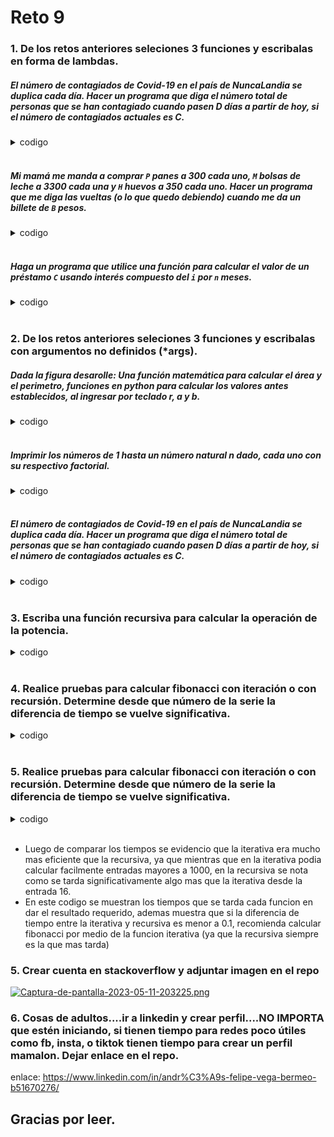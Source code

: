 # Reto 9

### 1. De los retos anteriores seleciones 3 funciones y escribalas en forma de lambdas.
 ##### El número de contagiados de Covid-19 en el país de NuncaLandia se duplica cada día. Hacer un programa que diga el número total de personas que se han contagiado cuando pasen D días a partir de hoy, si el número de contagiados actuales es C.


<details><summary>codigo</summary><p>

``` python
if __name__ == "__main__":
    # Datos que usa la funcion
    C = int(input("ingrese la cantidad inicial de contagiados")) 
    D = float(input("ingrese la cantidad de dias a evaluar"))
    # Funcion lambda
    T = (lambda personas, dias: int(personas * (2 ** dias)))(C,D)
    print("La cantidad de contagiados en Nuncalandia despues de " + str(D) + " dias es: " + str(T)) #Se imprime
```
</p></details></br>

 ##### Mi mamá me manda a comprar `P` panes a 300 cada uno, `M` bolsas de leche a 3300 cada una y `H` huevos a 350 cada uno. Hacer un programa que me diga las vueltas (o lo que quedo debiendo) cuando me da un billete de `B` pesos.


<details><summary>codigo</summary><p>

``` python
if __name__ == "__main__":
    # Datos que usa la funcion lambda
    P=float(input("Ingrese la cantidad de panes que te pidieron comprar:"))
    M=float(input("Ingrese la cantidad de bolsas de leche que te pidieron comprar:"))
    H=float(input("Ingrese la cantidad de huevos que te pidieron comprar:"))
    B=float(input("Ingresa la cantidad de dinero que te dieron"))
    # Funcion
    G = (lambda panes, leche, huevos, dinero: dinero - 300*panes - 3300 * leche - 350*huevos)(P, M, H, B)
    # Parametros para imprimir si debe, si le sobra o si pago exactamente
    if G>0:
        print("La cantidad que te sobra es " +str(G)+ " pesos" )
    elif G<0:
        print("la cantidad que te falta es: " +str(-G)+ " pesos") 
    else:
        print("No te sobra ni te falta nada de dinero")
```
</p></details></br>

 ##### Haga un programa que utilice una función para calcular el valor de un préstamo `C` usando interés compuesto del `i` por `n` meses.

<details><summary>codigo</summary><p>

``` python
if __name__ == "__main__":
    # Datos que usa la funcion
    C = float(input("Ingresa el dinero incial prestado:"))
    I = float(input("Ingresa el interes:"))
    N = float(input("Ingresa la cantidad de meses:"))
    # Funcion lambda
    D = (lambda dineroinicial, interes, meses:dineroinicial * (1+ interes/100)**meses )(C,I,N)
    print("El dinero final es: " + str(D))
```
</p></details></br>

### 2. De los retos anteriores seleciones 3 funciones y escribalas con argumentos no definidos (*args).
 ##### Dada la figura desarolle: Una función matemática para calcular el área y el perimetro, funciones en python para calcular los valores antes establecidos, al ingresar por teclado r, a y b.
 
<details><summary>codigo</summary><p>

``` python
import math
#Para el rectangulo
def calcular_area_rectangulo(*args) -> float:
  # args[0] y args[1] son el primer y segundo valor ingresado en la tupla con args respectivamente
  # En este caso son base y altura
  area_rectangulo = args[0]*args[1] 
  return area_rectangulo

def calcular_perimetro_rectangulo(*args) -> float:
  # args[0] y args[1] son el primer y segundo valor ingresado en la tupla con args respectivamente
  # En este caso son base y altura
  perimetro_rectangulo = 2*args[0]+2*args[1]
  return perimetro_rectangulo

#Para los circulos
def calcular_area_circulos(*args) -> float:
  # args[0] es el primer valor ingresado en la tupla con args 
  # # En este caso es el radio
  area_circulos = math.pi*args[0]**2
  return area_circulos

def calcular_perimetro_circulos(*args) -> float:
  # args[0] es el primer valor ingresado en la tupla con args 
  # # En este caso es el radio
  perimetro_circulos = 2*math.pi*args[0]
  return perimetro_circulos

def area_total():
  arearectangulo = calcular_area_rectangulo(base,altura)
  areacirculos = calcular_area_circulos(radio)
  areatotal = arearectangulo + areacirculos
  return areatotal

def perimetro_total():
  perimetrorectangulo = calcular_perimetro_rectangulo(base,altura)
  perimetrocirculos = calcular_perimetro_circulos(radio)
  perimetrototal = perimetrorectangulo + perimetrocirculos
  return perimetrototal

if __name__ == "__main__":
  #rectangulo
  base = float(input("Ingrese la base del rectangulo:"))
  altura = float(input("Ingrese la altura del rectangulo:"))
  # Se define con cuales variables se usaran las funciones
  arearectangulo = calcular_area_rectangulo(base,altura)
  perimetrorectangulo = calcular_perimetro_rectangulo(base,altura)
  #circulos
  radio = float(input("Ingrese un radio para los circulos:"))
  # Se define con cuales variables se usaran las funciones
  areacirculos = calcular_area_circulos(radio)
  perimetrocirculos = calcular_perimetro_circulos(radio)
 
  #total
  areatotal =  area_total()
  perimetrototal = perimetro_total()
  
  print("El area del rectangulo es " + str(arearectangulo))
  print("El perimetro del rectangulo es " + str(perimetrorectangulo))
  print("El area de los circulos " + str(areacirculos))
  print("El perimetro de los circulos es " + str(perimetrocirculos))
  print("El area total de la figura es " + str(areatotal))
  print("El perimetro total de la figura es " + str(perimetrototal))
```
</p></details></br>

 ##### Imprimir los números de 1 hasta un número natural n dado, cada uno con su respectivo factorial.
 
<details><summary>codigo</summary><p>

``` python
# Función para calcular el factorial de un número
def calcularfactorial(*args):
    # Inicializar la variable factorial en 1
    factorial = 1
    # Bucle para multiplicar los números del 1 al valor indicado y calcular el factorial
    for i in range(1,(args[0]+1)): # Se escribe args[0] para poder operarlo, ya que se coge el primer primer valor ingresado de la tupla, el cual es "n" 
        factorial = i * factorial
        print(i, "! =", factorial)
    # Devolver el factorial del número dado
    return factorial

# Pedir al usuario un número y calcular los factoriales de los números del 1 al n
if __name__ == "__main__":
    # Pedir al usuario que ingrese un número natural
    n = int(input("Ingrese un número natural: "))
    # Llamar a la función para calcular los factoriales y guardar el resultado en la variable "fact"
    fact = calcularfactorial(n) # Se define que la funcion usara el valor n ingresado
```
</p></details></br>

 ##### El número de contagiados de Covid-19 en el país de NuncaLandia se duplica cada día. Hacer un programa que diga el número total de personas que se han contagiado cuando pasen D días a partir de hoy, si el número de contagiados actuales es C.

<details><summary>codigo</summary><p>

``` python
def calcularcontagiados(*args)-> int:
    # args[0] y args[1] es el elemento 1 y 2 de la tupla que en este caso seria:
    # C (cantidad inicial de contagiados) y D (Dias a evaluar) respectivamente
    contagiados =int(args[0] * (2 ** args[1]))
    return contagiados

if __name__ == "__main__":
    C = int(input("ingrese la cantidad inicial de contagiados"))
    D = float(input("ingrese la cantidad de dias a evaluar"))
    # Se asignan los valores a usar a la funcion
    T = calcularcontagiados(C,D)
    print("La cantidad de contagiados en Nuncala
```
</p></details></br>

### 3. Escriba una función recursiva para calcular la operación de la potencia.

<details><summary>codigo</summary><p>

``` python
def potenciarecursiva(n : int,p : int)-> int:
  """
  Calcula la potencia de un número utilizando recursión.

  Args:
  n (int): La base de la potencia.
  p (int): El exponente de la potencia.

  Returns:
  int: El resultado de elevar la base a la potencia indicada.
  """
  if p == 0: 
    return 1
  elif p == 1:
    return n
  else:
    return n*potenciarecursiva(n,p-1) 

if __name__ == "__main__":
  # Los valorres que se piden son enteros
  base = int(input("Ingrese la base: ")) 
  exponente = int(input("Ingrese el exponente: "))
  potencia = potenciarecursiva(base,exponente) # Se llama a la funcion
  print(str(base) + " elevado a " + str(exponente) + " es "+ str(potencia)) # Se imprime el resultado
```
</p></details></br>

### 4. Realice pruebas para calcular fibonacci con iteración o con recursión. Determine desde que número de la serie la diferencia de tiempo se vuelve significativa.

<details><summary>codigo</summary><p>

``` python
def potenciarecursiva(n : int,p : int)-> int:
  """
  Calcula la potencia de un número utilizando recursión.

  Args:
  n (int): La base de la potencia.
  p (int): El exponente de la potencia.

  Returns:
  int: El resultado de elevar la base a la potencia indicada.
  """
  if p == 0: 
    return 1
  elif p == 1:
    return n
  else:
    return n*potenciarecursiva(n,p-1) 

if __name__ == "__main__":
  # Los valorres que se piden son enteros
  base = int(input("Ingrese la base: ")) 
  exponente = int(input("Ingrese el exponente: "))
  potencia = potenciarecursiva(base,exponente) # Se llama a la funcion
  print(str(base) + " elevado a " + str(exponente) + " es "+ str(potencia)) # Se imprime el resultado
```
</p></details></br>


### 5. Realice pruebas para calcular fibonacci con iteración o con recursión. Determine desde que número de la serie la diferencia de tiempo se vuelve significativa.
<details><summary>codigo</summary><p>

``` python
import time

def fiboiterativo(n : int )-> int:
  i : int = 1
  # caso base
  n1 : int = 0
  n2 : int = 1
  while(i <= n):
    # Condicion
    sumFibo = n1 + n2
    # Actualizacion
    n1 = n2
    n2 = sumFibo
    i += 1
  return sumFibo

def fiboRecursivo(n : int )-> int:
  if n <=1:
    # caso base
    return 1
  else:
    # condicion
    return fiboRecursivo(n-1)+fiboRecursivo(n-2)  
  
if __name__ == "__main__":
  # Fibo iterativo
  numeroiterativo = int(input("Ingrese numero: "))
  start_time1 = time.time()
  serieFibo = fiboiterativo(numeroiterativo)
  end_time1 = time.time()
  timer1 = end_time1 - start_time1
  print("La serie de Fibonacci hasta " + str(numeroiterativo) + " es " + str(serieFibo)+ " (Se calculo de forma iterativa)")
  print("Fibonacci calculado de forma iterativa tardo: " + str(timer1))

if __name__ == "__main__":
  # Fibo recursivo
  numerorecursivo = int(input("Ingrese numero: "))
  start_time2 = time.time()
  serieFibo = fiboRecursivo(numerorecursivo)
  end_time2 = time.time()
  timer2 = end_time2 - start_time2
  print("La serie de Fibonacci hasta " + str(numerorecursivo) + " es " + str(serieFibo)+ " (Se calculo de forma recurisva)")
  print("Fibonacci calculado de forma recursiva tardo: " + str(timer2))
  # Comparación de tiempos
  
  tiempo = timer2 - timer1  # segundos
  if tiempo <= 0.1:
    print("La versión recursiva tardó demasiado, considere usar la versión iterativa") 
```
</p></details></br>

+ Luego de comparar los tiempos se evidencio que la iterativa era mucho mas eficiente que la recursiva, ya que mientras que en la iterativa podia calcular facilmente entradas mayores a 1000, en la recursiva se nota como se tarda significativamente algo mas que la iterativa desde la entrada 16.
+ En este codigo se muestran los tiempos que se tarda cada funcion en dar el resultado requerido, ademas muestra que si la diferencia de tiempo entre la iterativa y recursiva es menor a 0.1, recomienda calcular fibonacci por medio de la funcion iterativa (ya que la recursiva siempre es la que mas tarda) 

### 5. Crear cuenta en stackoverflow y adjuntar imagen en el repo
[![Captura-de-pantalla-2023-05-11-203225.png](https://i.postimg.cc/9XYzqbzZ/Captura-de-pantalla-2023-05-11-203225.png)](https://postimg.cc/6TTBkdrp)

### 6. Cosas de adultos....ir a linkedin y crear perfil....NO IMPORTA que estén iniciando, si tienen tiempo para redes poco útiles como fb, insta, o tiktok tienen tiempo para crear un perfil mamalon. Dejar enlace en el repo.

enlace: https://www.linkedin.com/in/andr%C3%A9s-felipe-vega-bermeo-b51670276/

## Gracias por leer. 